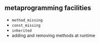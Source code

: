 ## metaprogramming facilities
- `method_missing` 
- `const_missing` 
- `inherited`
- adding and removing methods at runtime